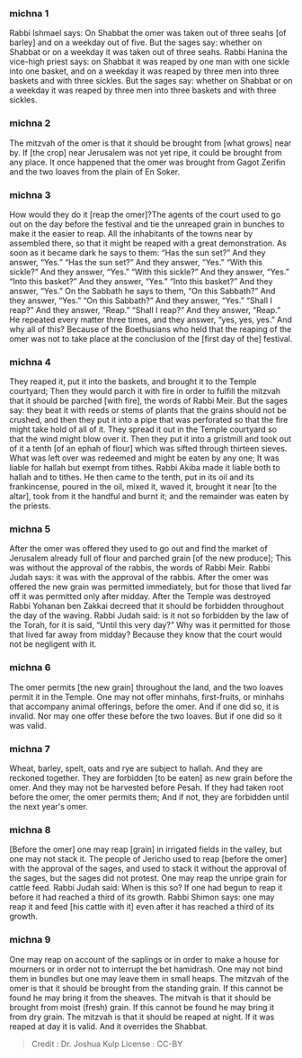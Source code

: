 
### michna 1
Rabbi Ishmael says: On Shabbat the omer was taken out of three seahs [of barley] and on a weekday out of five. But the sages say: whether on Shabbat or on a weekday it was taken out of three seahs. Rabbi Hanina the vice-high priest says: on Shabbat it was reaped by one man with one sickle into one basket, and on a weekday it was reaped by three men into three baskets and with three sickles. But the sages say: whether on Shabbat or on a weekday it was reaped by three men into three baskets and with three sickles.

### michna 2
The mitzvah of the omer is that it should be brought from [what grows] near by. If [the crop] near Jerusalem was not yet ripe, it could be brought from any place. It once happened that the omer was brought from Gagot Zerifin and the two loaves from the plain of En Soker.

### michna 3
How would they do it [reap the omer]?The agents of the court used to go out on the day before the festival and tie the unreaped grain in bunches to make it the easier to reap. All the inhabitants of the towns near by assembled there, so that it might be reaped with a great demonstration. As soon as it became dark he says to them: “Has the sun set?” And they answer, “Yes.” “Has the sun set?” And they answer, “Yes.” “With this sickle?”  And they answer, “Yes.” “With this sickle?” And they answer, “Yes.” “Into this basket?” And they answer, “Yes.” “Into this basket?” And they answer, “Yes.” On the Sabbath he says to them, “On this Sabbath?” And they answer, “Yes.” “On this Sabbath?” And they answer, “Yes.” “Shall I reap?”   And they answer, “Reap.” “Shall I reap?” And they answer, “Reap.” He repeated every matter three times, and they answer, “yes, yes, yes.” And why all of this? Because of the Boethusians who held that the reaping of the omer was not to take place at the conclusion of the [first day of the] festival.

### michna 4
They reaped it, put it into the baskets, and brought it to the Temple courtyard; Then they would parch it with fire in order to fulfill the mitzvah that it should be parched [with fire], the words of Rabbi Meir. But the sages say: they beat it with reeds or stems of plants that the grains should not be crushed, and then they put it into a pipe that was perforated so that the fire might take hold of all of it. They spread it out in the Temple courtyard so that the wind might blow over it. Then they put it into a gristmill and took out of it a tenth [of an ephah of flour] which was sifted through thirteen sieves. What was left over was redeemed and might be eaten by any one; It was liable for hallah but exempt from tithes. Rabbi Akiba made it liable both to hallah and to tithes. He then came to the tenth, put in its oil and its frankincense, poured in the oil, mixed it, waved it, brought it near [to the altar], took from it the handful and burnt it; and the remainder was eaten by the priests.

### michna 5
After the omer was offered they used to go out and find the market of Jerusalem already full of flour and parched grain [of the new produce]; This was without the approval of the rabbis, the words of Rabbi Meir. Rabbi Judah says: it was with the approval of the rabbis. After the omer was offered the new grain was permitted immediately, but for those that lived far off it was permitted only after midday. After the Temple was destroyed Rabbi Yohanan ben Zakkai decreed that it should be forbidden throughout the day of the waving. Rabbi Judah said: is it not so forbidden by the law of the Torah, for it is said, “Until this very day?” Why was it permitted for those that lived far away from midday? Because they know that the court would not be negligent with it.

### michna 6
The omer permits [the new grain] throughout the land, and the two loaves permit it in the Temple. One may not offer minhahs, first-fruits, or minhahs that accompany animal offerings, before the omer. And if one did so, it is invalid. Nor may one offer these before the two loaves. But if one did so it was valid.

### michna 7
Wheat, barley, spelt, oats and rye are subject to hallah. And they are reckoned together. They are forbidden [to be eaten] as new grain before the omer. And they may not be harvested before Pesah. If they had taken root before the omer, the omer permits them; And if not, they are forbidden until the next year's omer.

### michna 8
[Before the omer] one may reap [grain] in irrigated fields in the valley, but one may not stack it. The people of Jericho used to reap [before the omer] with the approval of the sages, and used to stack it without the approval of the sages, but the sages did not protest. One may reap the unripe grain for cattle feed. Rabbi Judah said: When is this so? If one had begun to reap it before it had reached a third of its growth. Rabbi Shimon says: one may reap it and feed [his cattle with it] even after it has reached a third of its growth.

### michna 9
One may reap on account of the saplings or in order to make a house for mourners or in order not to interrupt the bet hamidrash. One may not bind them in bundles but one may leave them in small heaps. The mitzvah of the omer is that it should be brought from the standing grain. If this cannot be found he may bring it from the sheaves. The mitvah is that it should be brought from moist (fresh) grain. If this cannot be found he may bring it from dry grain. The mitzvah is that it should be reaped at night. If it was reaped at day it is valid. And it overrides the Shabbat.

>Credit : Dr. Joshua Kulp
>License : CC-BY